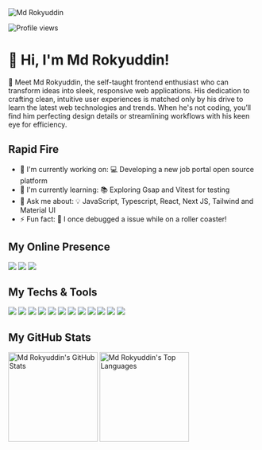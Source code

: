 <img src="images/cover.png" alt="Md Rokyuddin">

![Profile views](https://komarev.com/ghpvc/?username=rokyuddin&label=Profile%20views&color=0e75b6&style=flat)


# 👋 Hi, I'm Md Rokyuddin! 

🚀 Meet Md Rokyuddin, the self-taught frontend enthusiast who can transform ideas into sleek, responsive web applications. His dedication to crafting clean, intuitive user experiences is matched only by his drive to learn the latest web technologies and trends. When he's not coding, you’ll find him perfecting design details or streamlining workflows with his keen eye for efficiency.


<h2 align="left">Rapid Fire</h3>

- 💼 I'm currently working on: 💻 Developing a new job portal open source platform
- 🌱 I'm currently learning: 📚 Exploring Gsap and Vitest for testing
- 💬 Ask me about: 💡 JavaScript, Typescript,  React, Next JS, Tailwind and Material UI
- ⚡ Fun fact: 🎢 I once debugged a issue while on a roller coaster!

<h2 align="left">My Online Presence</h2>

<div align="left">

[![](https://img.shields.io/badge/-website-3979e4?style=for-the-badge&logoColor=0f0f0f&logo=nuxtdotjs)](https://rokyuddin.vercel.app/)
[![](https://img.shields.io/badge/-linkedin-3979e4?style=for-the-badge&logoColor=0f0f0f&logo=linkedin)](https://linkedin.com/in/rokyuddin/)
[![](https://img.shields.io/badge/-x/twitter-3979e4?style=for-the-badge&logoColor=0f0f0f&logo=x)](https://x.com/rokyuddin_dev)

</div>

<h2 align="left">My Techs & Tools</h2>

<div align="left">

![](https://img.shields.io/badge/Code-JavaScript-3979e4?style=flat-square&logoColor=ffffff&logo=javascript)
![](https://img.shields.io/badge/Code-Typescript-3979e4?style=flat-square&logoColor=ffffff&logo=typescript)
![](https://img.shields.io/badge/Platform-Next.js-3979e4?style=flat-square&logo=next.js&logoColor=ffffff)
![](https://img.shields.io/badge/Code-React-3979e4?style=flat-square&logoColor=ffffff&logo=react)
![](https://img.shields.io/badge/Editor-VS_Code-3979e4?style=flat-square&logoColor=ffffff&logo=visualstudiocode)
![](https://img.shields.io/badge/Design-Figma-3979e4?style=flat-square&logoColor=ffffff&logo=figma)
![](https://img.shields.io/badge/Code-CSS-3979e4?style=flat-square&logoColor=ffffff&logo=css3)
![](https://img.shields.io/badge/Code-Tailwind-3979e4?style=flat-square&logoColor=ffffff&logo=tailwind-css)
![](https://img.shields.io/badge/Code-Material-UI-3979e4?style=flat-square&logoColor=ffffff&logo=material-ui)
![](https://img.shields.io/badge/Platform-GSAP-3979e4?style=flat-square&logo=greensock&logoColor=ffffff)
![](https://img.shields.io/badge/Platform-Framer%20Motion-3979e4?style=flat-square&logo=framer&logoColor=ffffff)
![](https://img.shields.io/badge/Platform-Storyblok-3979e4?style=flat-square&logoColor=ffffff&logo=storyblok)
</div>

 <h2 align="left">My GitHub Stats</h2>

<div align="left">
    <img height="180em" src="https://github-readme-stats.vercel.app/api?username=rokyuddin&count_private=true&show_icons=true&bg_color=333333&title_color=3979e4&icon_color=3979e4&text_color=dddddd" alt="Md Rokyuddin's GitHub Stats">
    <img height="180em" src="https://github-readme-stats.vercel.app/api/top-langs/?username=rokyuddin&show_icons=true&bg_color=333333&title_color=3979e4&icon_color=3979e4&text_color=dddddd&layout=compact&langs_count=6" alt="Md Rokyuddin's Top Languages">
</div>

